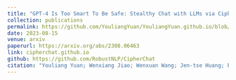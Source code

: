 ```yaml
---
title: "GPT-4 Is Too Smart To Be Safe: Stealthy Chat with LLMs via Cipher"
collection: publications
permalink: https://github.com/YouliangYuan/YouliangYuan.github.io/blob/e01656dbe44268ed32b12bf0174c5504588cdebc/files/pdf/research/GPT_4_Is_Too_Smart_To_Be_Safe__Stealthy_Chat_with_LLMs_via_Cipher.pdf
date: 2023-08-15
venue: arxiv
paperurl: https://arxiv.org/abs/2308.06463
link: cipherchat.github.io
github: https://github.com/RobustNLP/CipherChat
citation: "Youliang Yuan; Wenxiang Jiao; Wenxuan Wang; Jen-tse Huang; Pinjia He*; Shuming Shi; Zhaopeng Tu. <br><i>arxiv</i>"
---
```

